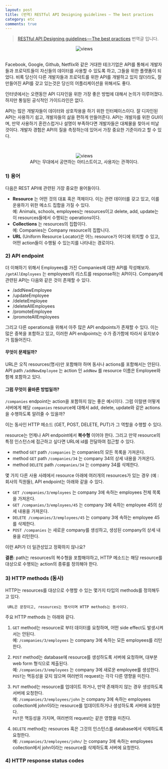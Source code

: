 ```yaml
---
layout: post
title: (번역) RESTful API Designing guidelines — The best practices
category: etc
comments: true
---
```


> [RESTful API Designing guidelines — The best practices](https://hackernoon.com/restful-api-designing-guidelines-the-best-practices-60e1d954e7c9) 번역글 입니다.

<center>
<img src="https://i.imgur.com/mJeU8Gg.jpg" alt="views">
</center>
<br>

Facebook, Google, Github, Netflix와 같은 거대한 테크기업은 API를 통해서 개발자들과 프로덕트들이 자신들의 데이터를 사용할 수 있도록 하고, 그들을 위한 플랫폼이 되었다.
비록 당신이 다른 개발자들과 프로덕트를 위한 API를 개발하고 있지 않더라도, 잘 만들어진 API를 갖고 있는것은 당신의 어플리케이션을 위해서도 좋다.

인터넷에서는 오랜동안 API 디자인을 위한 가장 좋은 방법에 대해서 논의가 이루어졌다. 하지만 통일된 공식적인 가이드라인은 없다.

API는 많은 개발자들이 데이터와 상호작용을 하기 위한 인터페이스이다. 잘 디자인된 API는 사용하기 쉽고, 개발자들의 삶을 편하게 만들어준다. API는 개발자를 위한 GUI이며, 만약 사용하기 혼란스럽거나 설명이 부족하다면 개발자들은 대체물을 찾아서 떠날 것이다. 개발자 경험은 API의 질을 측정하는데 있어서 가장 중요한 기준이라고 할 수 있다.

<br>
<center>
<figure>
<img src="https://i.imgur.com/wr8xXR5.jpg" alt="views">
<figcaption>API는 무대에서 공연하는 아티스트이고, 사용자는 관객이다.</figcaption>
</figure>
</center>


### 1) 용어
다음은 REST API에 관련된 가장 중요한 용어들이다.
- **Resource** 는 어떤 것의 대표 혹은 객체이다. 이는 관련 데이터를 갖고 있고, 이를 운용하기 위한 메소드 집합을 가질 수 있다.  
예:  Animals, schools, employees는 resources이고 delete, add, update는 이 resources들에서 수행되는 operations이다.
- **Collections** 는 resources의 집합이다.   
예: Companies는 Company resource의 집합니다.
- **URL** (Uniform Resource Locator)은 어느 resource가 어디에 위치할 수 있고, 어떤 action들이 수행될 수 있는지를 나타내는 경로이다.

### 2) API endpoint
더 이해하기 위해서 Employees를 가진 Companies에 대한 API를 작성해보자.
`/getAllEmployees` 는 employees의 리스트를 response하는 API이다. Company에 관련된 API는 다음와 같은 것이 존재할 수 있다.

- /addNewEmployee
- /updateEmployee
- /deleteEmployee
- /deleteAllEmployees
- /promoteEmployee
- /promoteAllEmployees

그리고 다른 operations을 위해서 아주 많은 API endpoints가 존재할 수 있다. 이는 많은 중복을 포함하고 있고, 이러한 API endpoints는 수가 증가함에 따라서 유지보수가 힘들어진다.

#### 무엇이 문제일까?
URL은 오직 resources(명사)만 포함해야 하며 동사나 actions를 포함해서는 안된다. API path `/addNewEmployee` 는 action 인 `addNew` 를 resource 이름은 Employee와 함께 포함하고 있다.

#### 그럼 무엇이 올바른 방법일까?
`/companies` endpoint는 action을 포함하지 않는 좋은 예시이다. 그럼 이럴땐 어떻게 서버에게 해당 `companies` resource에 대해서 add, delete, update와 같은 actions을 수행하도록 알려줄 수 있을까?

이는 동사인 HTTP 메소드 (GET, POST, DELETE, PUT)가 그 역할을 수행할 수 있다.

resource는 언제나 API endpoint에서 **복수형** 이어야 한다. 그리고 만약 resource의 특정 인스턴스에 접근하고 싶다면 URL에 id를 전달하여 접근할 수 있다.

- method `GET` path `/companies` 는 companies의 모든 목록을 가져온다.
- method `GET` path `/companies/34` 는 company 34의 상세 내용을 가져온다.
- method `DELETE` path `/companies/34` 는 company 34를 삭제한다.

몇 가지 다른 사용 사례에서 resource 아래에 여러개의 resources가 있는 경우 (예 : 회사의 직원들), API endpoint는 아래와 같을 수 있다.

- `GET /companies/3/employees` 는 company 3에 속하는 employees 전체 목록을 가져온다.
- `GET /companies/3/employees/45` 는 company 3에 속하는 employee 45의 상세 내용을 가져온다.
- `DELETE /companies/3/employees/45` 는 company 3에 속하는 employee 45를 삭제한다.
- `POST /companies` 는 새로운 company를 생성하고, 생성된 company의 상세 내용을 리턴한다.

이런 API가 더 일관성있고 정확하지 않나요?

**결론**: path는 resources의 복수형을 포함해야하고, HTTP 메소드는 해당 resource를 대상으로 수행되는 action의 종류를 정의해야 한다.

### 3) HTTP methods (동사)
HTTP는 resources를 대상으로 수행할 수 있는 몇가지 타입의 methods를 정의해두고 있다.

` URL은 문장이고, resources는 명사이며 HTTP methods는 동사이다.`

주요 HTTP methods 는 아래와 같다.

1. `GET` method는 resource로 부터 데이터를 요청하며, 어떤 side effect도 발생시켜서는 안된다.  
예: `/companies/3/employees` 는 company 3에 속하는 모든 employees를 리턴한다.

2. `POST` method는 database에 resource를 생성하도록 서버에 요청하며, 대부분 web form 형식으로 제출된다.  
예: `/companies/3/employees` 는 company 3에 새로운 employee를 생성한다.    
`POST`는 멱등성을 갖지 않으며 여러번의 request는 각각 다른 영향을 미친다.

3. `PUT` method는 resource를 업데이트 하거나, 만약 존재하지 않는 경우 생성하도록 서버에 요청한다.  
예: `/companies/3/employees/john` 는 company 3에 속하는 employees collection에 john이라는 resource를 업데이트하거나 생성하도록 서버에 요청한다.  
`PUT`은 멱등성을 가지며, 여러번의 request는 같은 영향을 미친다.

4. `DELETE` method는 resources 혹은 그것의 인스턴스를 database에서 삭제하도록 요청한다.  
예: `/companies/3/employees/john/` 는 company 3에 속하는 employees collection에서 john이라는 resource를 삭제하도록 서버에 요청한다.

### 4) HTTP response status codes
